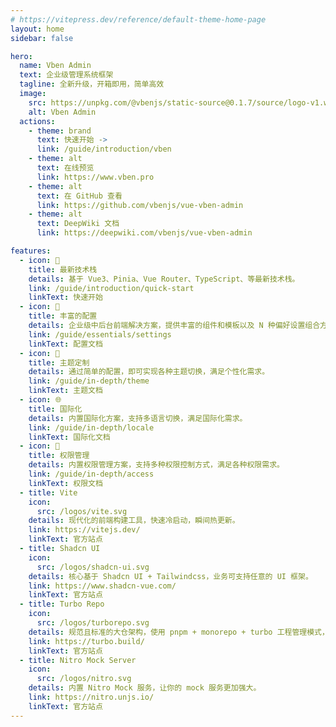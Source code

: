 ```yaml
---
# https://vitepress.dev/reference/default-theme-home-page
layout: home
sidebar: false

hero:
  name: Vben Admin
  text: 企业级管理系统框架
  tagline: 全新升级，开箱即用，简单高效
  image:
    src: https://unpkg.com/@vbenjs/static-source@0.1.7/source/logo-v1.webp
    alt: Vben Admin
  actions:
    - theme: brand
      text: 快速开始 ->
      link: /guide/introduction/vben
    - theme: alt
      text: 在线预览
      link: https://www.vben.pro
    - theme: alt
      text: 在 GitHub 查看
      link: https://github.com/vbenjs/vue-vben-admin
    - theme: alt
      text: DeepWiki 文档
      link: https://deepwiki.com/vbenjs/vue-vben-admin

features:
  - icon: 🚀
    title: 最新技术栈
    details: 基于 Vue3、Pinia、Vue Router、TypeScript、等最新技术栈。
    link: /guide/introduction/quick-start
    linkText: 快速开始
  - icon: 🦄
    title: 丰富的配置
    details: 企业级中后台前端解决方案，提供丰富的组件和模板以及 N 种偏好设置组合方案。
    link: /guide/essentials/settings
    linkText: 配置文档
  - icon: 🎨
    title: 主题定制
    details: 通过简单的配置，即可实现各种主题切换，满足个性化需求。
    link: /guide/in-depth/theme
    linkText: 主题文档
  - icon: 🌐
    title: 国际化
    details: 内置国际化方案，支持多语言切换，满足国际化需求。
    link: /guide/in-depth/locale
    linkText: 国际化文档
  - icon: 🔐
    title: 权限管理
    details: 内置权限管理方案，支持多种权限控制方式，满足各种权限需求。
    link: /guide/in-depth/access
    linkText: 权限文档
  - title: Vite
    icon:
      src: /logos/vite.svg
    details: 现代化的前端构建工具，快速冷启动，瞬间热更新。
    link: https://vitejs.dev/
    linkText: 官方站点
  - title: Shadcn UI
    icon:
      src: /logos/shadcn-ui.svg
    details: 核心基于 Shadcn UI + Tailwindcss，业务可支持任意的 UI 框架。
    link: https://www.shadcn-vue.com/
    linkText: 官方站点
  - title: Turbo Repo
    icon:
      src: /logos/turborepo.svg
    details: 规范且标准的大仓架构，使用 pnpm + monorepo + turbo 工程管理模式，提供企业级开发规范。
    link: https://turbo.build/
    linkText: 官方站点
  - title: Nitro Mock Server
    icon:
      src: /logos/nitro.svg
    details: 内置 Nitro Mock 服务，让你的 mock 服务更加强大。
    link: https://nitro.unjs.io/
    linkText: 官方站点
---
```


<!-- <script setup>
import {
  VPTeamPage,
  VPTeamPageTitle,
  VPTeamMembers,
  VPTeamPageSection
} from 'vitepress/theme';

const members = [
  {
    avatar: 'https://avatars.githubusercontent.com/u/28132598?v=4',
    name: 'Vben',
    title: '创建者',
    desc: 'Vben Admin以及相关生态的作者，负责项目的整体开发。',
    links: [
      { icon: 'github', link: 'https://github.com/anncwb' },
    ]
  },
]
</script>

<VPTeamPage>
  <VPTeamPageTitle>
    <template #title>
      核心成员介绍
    </template>
  </VPTeamPageTitle>
  <VPTeamMembers
    :members="members"
  />
</VPTeamPage> -->

<VbenContributors />
